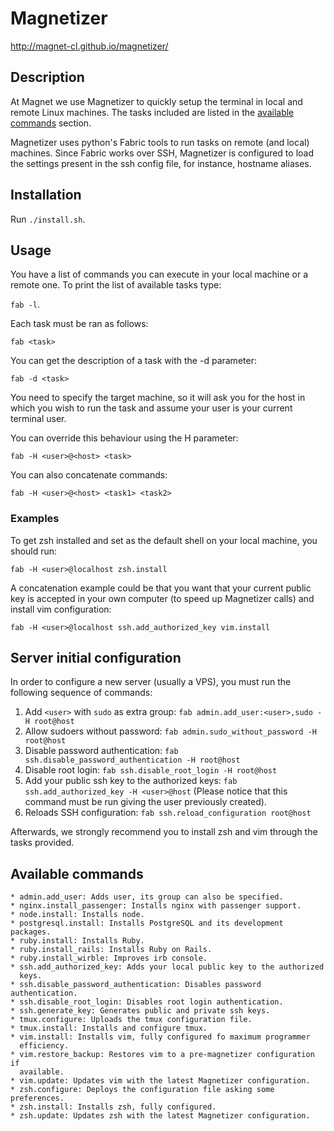 # Magnetizer

http://magnet-cl.github.io/magnetizer/

## Description
At Magnet we use Magnetizer to quickly setup the terminal in local and remote
Linux machines. The tasks included are listed in the [available
commands](#available-commands) section.

Magnetizer uses python's Fabric tools to run tasks on remote (and local)
machines. Since Fabric works over SSH, Magnetizer is configured to load the
settings present in the ssh config file, for instance, hostname aliases.

## Installation

Run `./install.sh`.

## Usage
You have a list of commands you can execute in your local machine or a remote
one. To print the list of available tasks type:

`fab -l`.

Each task must be ran as follows:

`fab <task>`

You can get the description of a task with the -d parameter:

`fab -d <task>`

You need to specify the target machine, so it will ask you for the host in
which you wish to run the task and assume your user is your current terminal
user.

You can override this behaviour using the H parameter:

`fab -H <user>@<host> <task>`

You can also concatenate commands:

`fab -H <user>@<host> <task1> <task2>`

### Examples
To get zsh installed and set as the default shell on your local machine, you
should run:

`fab -H <user>@localhost zsh.install `

A concatenation example could be that you want that your current public key is
accepted in your own computer (to speed up Magnetizer calls) and install vim
configuration:

`fab -H <user>@localhost ssh.add_authorized_key vim.install`

## Server initial configuration
In order to configure a new server (usually a VPS), you must run the
following sequence of commands:

1. Add `<user>` with `sudo` as extra group: `fab admin.add_user:<user>,sudo -H
root@host`
1. Allow sudoers without password: `fab admin.sudo_without_password -H
root@host`
1. Disable password authentication: `fab ssh.disable_password_authentication
-H root@host`
1. Disable root login: `fab ssh.disable_root_login -H root@host`
1. Add your public ssh key to the authorized keys: `fab
ssh.add_authorized_key -H <user>@host` (Please notice that this command must
be run giving the user previously created).
1. Reloads SSH configuration: `fab ssh.reload_configuration root@host`

Afterwards, we strongly recommend you to install zsh and vim through the tasks
provided.

## Available commands

    * admin.add_user: Adds user, its group can also be specified.
    * nginx.install_passenger: Installs nginx with passenger support.
    * node.install: Installs node.
    * postgresql.install: Installs PostgreSQL and its development packages.
    * ruby.install: Installs Ruby.
    * ruby.install_rails: Installs Ruby on Rails.
    * ruby.install_wirble: Improves irb console.
    * ssh.add_authorized_key: Adds your local public key to the authorized
      keys.
    * ssh.disable_password_authentication: Disables password authentication.
    * ssh.disable_root_login: Disables root login authentication.
    * ssh.generate_key: Generates public and private ssh keys.
    * tmux.configure: Uploads the tmux configuration file.
    * tmux.install: Installs and configure tmux.
    * vim.install: Installs vim, fully configured fo maximum programmer
      efficiency.
    * vim.restore_backup: Restores vim to a pre-magnetizer configuration if
      available.
    * vim.update: Updates vim with the latest Magnetizer configuration.
    * zsh.configure: Deploys the configuration file asking some preferences.
    * zsh.install: Installs zsh, fully configured.
    * zsh.update: Updates zsh with the latest Magnetizer configuration.
